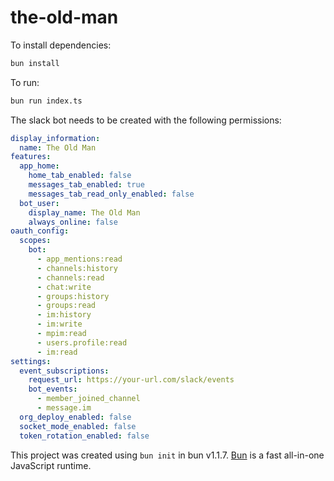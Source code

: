 # the-old-man

To install dependencies:

```bash
bun install
```

To run:

```bash
bun run index.ts
```

The slack bot needs to be created with the following permissions:
```yaml
display_information:
  name: The Old Man
features:
  app_home:
    home_tab_enabled: false
    messages_tab_enabled: true
    messages_tab_read_only_enabled: false
  bot_user:
    display_name: The Old Man
    always_online: false
oauth_config:
  scopes:
    bot:
      - app_mentions:read
      - channels:history
      - channels:read
      - chat:write
      - groups:history
      - groups:read
      - im:history
      - im:write
      - mpim:read
      - users.profile:read
      - im:read
settings:
  event_subscriptions:
    request_url: https://your-url.com/slack/events
    bot_events:
      - member_joined_channel
      - message.im
  org_deploy_enabled: false
  socket_mode_enabled: false
  token_rotation_enabled: false

```

This project was created using `bun init` in bun v1.1.7. [Bun](https://bun.sh) is a fast all-in-one JavaScript runtime.
